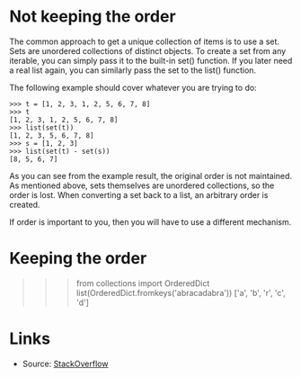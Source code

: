 # Not keeping the order

The common approach to get a unique collection of items is to use a set. Sets are unordered collections of distinct objects. To create a set from any iterable, you can simply pass it to the built-in set() function. If you later need a real list again, you can similarly pass the set to the list() function.

The following example should cover whatever you are trying to do:

```
>>> t = [1, 2, 3, 1, 2, 5, 6, 7, 8]
>>> t
[1, 2, 3, 1, 2, 5, 6, 7, 8]
>>> list(set(t))
[1, 2, 3, 5, 6, 7, 8]
>>> s = [1, 2, 3]
>>> list(set(t) - set(s))
[8, 5, 6, 7]
```

As you can see from the example result, the original order is not maintained. As mentioned above, sets themselves are unordered collections, so the order is lost. When converting a set back to a list, an arbitrary order is created.

If order is important to you, then you will have to use a different mechanism.

# Keeping the order

>>> from collections import OrderedDict
>>> list(OrderedDict.fromkeys('abracadabra'))
['a', 'b', 'r', 'c', 'd']

# Links

* Source: [StackOverflow](http://stackoverflow.com/questions/7961363/removing-duplicates-in-lists)
